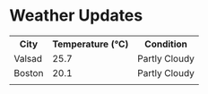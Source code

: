 # Weather Updates

<!-- WEATHER-UPDATE-START -->
<table><tr><th>City</th><th>Temperature (°C)</th><th>Condition</th></tr><tr><td>Valsad</td><td>25.7</td><td>Partly Cloudy</td></tr><tr><td>Boston</td><td>20.1</td><td>Partly Cloudy</td></tr><tr><td></td><td></td><td></td></tr></table>
<!-- WEATHER-UPDATE-END -->
